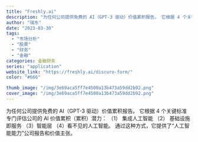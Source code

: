 ```yaml
---
title: "Freshly.ai"
description: "为任何公司提供免费的 AI（GPT-3 驱动）价值累积报告。 它根据 4 个关键标准专门评估公司的 AI 价值累积（累积"
author: "瑞东"
date: "2023-03-30"
tags:
  - "市场分析"
  - "股票"
  - "财务"
  - "金融"
categories: 金融财务
series: "application"
website_link: "https://freshly.ai/discuro-form/"
color: "#666"

thumb_image: "/img/3e69aca5ff7e4500a13b473a59dd2b92.png"
cover_image: "/img/3e69aca5ff7e4500a13b473a59dd2b92.png"
---
```


为任何公司提供免费的 AI（GPT-3 驱动）价值累积报告。 它根据 4 个关键标准专门评估公司的 AI 价值累积（累积）潜力： （1） 集成人工智能 （2） 基础设施即服务 （3）智能层 （4）看不见的人工智能。 通过这种方式，它提供了“人工智能能力”公司报告和价值主张。